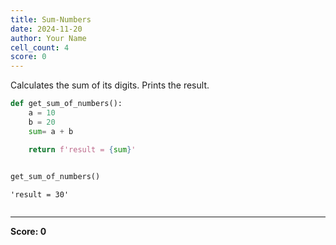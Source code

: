 ```yaml
---
title: Sum-Numbers
date: 2024-11-20
author: Your Name
cell_count: 4
score: 0
---
```


Calculates the sum of its digits.
Prints the result.



```python
def get_sum_of_numbers():
    a = 10
    b = 20
    sum= a + b

    return f'result = {sum}'
        
```


```python
get_sum_of_numbers()
```




    'result = 30'




```python

```


---
**Score: 0**
